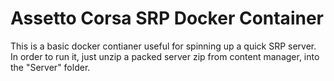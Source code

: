 ﻿# Assetto Corsa SRP Docker Container

This is a basic docker contianer useful for spinning up a quick SRP server. In order to run it, just unzip a packed
server zip from content manager, into the "Server" folder.